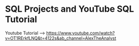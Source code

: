 # SQL Projects and YouTube SQL Tutorial

Youtube Tutorial --> https://www.youtube.com/watch?v=OT1RErkfLNQ&t=4122s&ab_channel=AlexTheAnalyst

